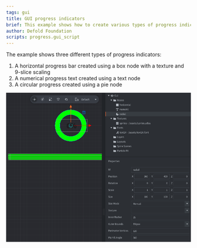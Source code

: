 ```yaml
---
tags: gui
title: GUI progress indicators
brief: This example shows how to create various types of progress indicators
author: Defold Foundation
scripts: progress.gui_script
---
```


The example shows three different types of progress indicators:

1. A horizontal progress bar created using a box node with a texture and 9-slice scaling
2. A numerical progress text created using a text node
3. A circular progress created using a pie node

![progress](progress.png)
